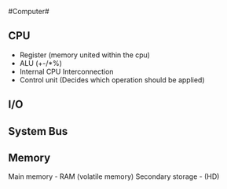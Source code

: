 #Computer#

CPU
---
 - Register (memory united within the cpu)
 - ALU (+-/*%)
 - Internal CPU Interconnection
 - Control unit (Decides which operation should be applied)

 I/O
 ---
 System Bus
 ----------
 Memory
 ------
 Main memory - RAM (volatile memory)
 Secondary storage - (HD) 
